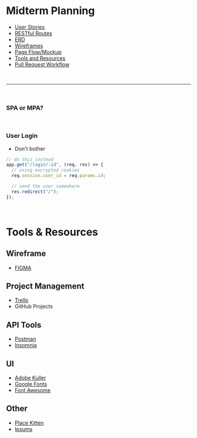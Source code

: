 # Midterm Planning

- [User Stories](user-stories.md)
- [RESTful Routes](routes.md)
- [ERD]()
- [Wireframes]()
- [Page Flow/Mockup]()
- [Tools and Resources](#tools--resources)
- [Pull Request Workflow](project-workflow.md)

&nbsp;

---

&nbsp;

### SPA or MPA?

&nbsp;

### User Login

- Don't bother

```js
// do this instead
app.get("/login/:id", (req, res) => {
  // using encrypted cookies
  req.session.user_id = req.params.id;

  // send the user somewhere
  res.redirect("/");
});
```

&nbsp;

# Tools & Resources

## Wireframe

- [FIGMA](https://www.figma.com/)

## Project Management

- [Trello](https://trello.com/)
- GitHub Projects

## API Tools

- [Postman](https://www.postman.com/)
- [Insomnia](https://insomnia.rest/)

## UI

- [Adobe Kuller](https://color.adobe.com/create/color-wheel)
- [Google Fonts](https://fonts.google.com)
- [Font Awesome](https://fontawesome.com/)

## Other

- [Place Kitten](http://placekitten.com/)
- [Ipsums](http://meettheipsums.com/)
